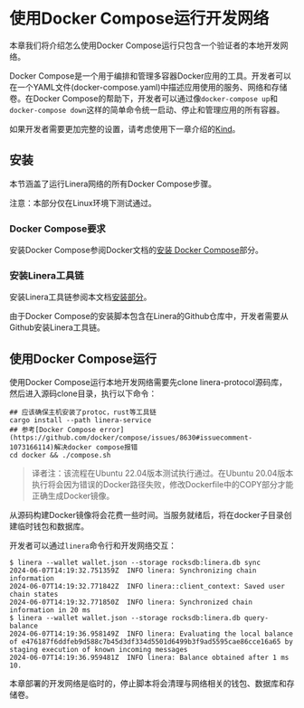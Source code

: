# 使用Docker Compose运行开发网络

本章我们将介绍怎么使用Docker Compose运行只包含一个验证者的本地开发网络。

Docker Compose是一个用于编排和管理多容器Docker应用的工具。开发者可以在一个YAML文件(docker-compose.yaml)中描述应用使用的服务、网络和存储卷。在Docker Compose的帮助下，开发者可以通过像`docker-compose up`和`docker-compose down`这样的简单命令统一启动、停止和管理应用的所有容器。

如果开发者需要更加完整的设置，请考虑使用下一章介绍的[Kind](zh_CN/operators/devnets/kind.md)。

## 安装

本节涵盖了运行Linera网络的所有Docker Compose步骤。

注意：本部分仅在Linux环境下测试通过。

### Docker Compose要求

安装Docker Compose参阅Docker文档的[安装 Docker Compose](https://docs.docker.com/compose/install/)部分。

### 安装Linera工具链

安装Linera工具链参阅本文档[安装部分](zh_CN/developers/getting_started/installation.md#从GitHub安装)。

由于Docker Compose的安装脚本包含在Linera的Github仓库中，开发者需要从Github安装Linera工具链。

## 使用Docker Compose运行

使用Docker Compose运行本地开发网络需要先clone linera-protocol源码库，然后进入源码clone目录，执行以下命令：

```terminal
## 应该确保主机安装了protoc，rust等工具链
cargo install --path linera-service
## 参考[Docker Compose error](https://github.com/docker/compose/issues/8630#issuecomment-1073166114)解决docker compose报错
cd docker && ./compose.sh
```

> 译者注：该流程在Ubuntu 22.04版本测试执行通过。在Ubuntu 20.04版本执行将会因为错误的Docker路径失败，修改Dockerfile中的COPY部分才能正确生成Docker镜像。

从源码构建Docker镜像将会花费一些时间。当服务就绪后，将在docker子目录创建临时钱包和数据库。

开发者可以通过`linera`命令行和开发网络交互：

```terminal
$ linera --wallet wallet.json --storage rocksdb:linera.db sync
2024-06-07T14:19:32.751359Z  INFO linera: Synchronizing chain information
2024-06-07T14:19:32.771842Z  INFO linera::client_context: Saved user chain states
2024-06-07T14:19:32.771850Z  INFO linera: Synchronized chain information in 20 ms
$ linera --wallet wallet.json --storage rocksdb:linera.db query-balance
2024-06-07T14:19:36.958149Z  INFO linera: Evaluating the local balance of e476187f6ddfeb9d588c7b45d3df334d5501d6499b3f9ad5595cae86cce16a65 by staging execution of known incoming messages
2024-06-07T14:19:36.959481Z  INFO linera: Balance obtained after 1 ms
10.
```

本章部署的开发网络是临时的，停止脚本将会清理与网络相关的钱包、数据库和存储卷。

